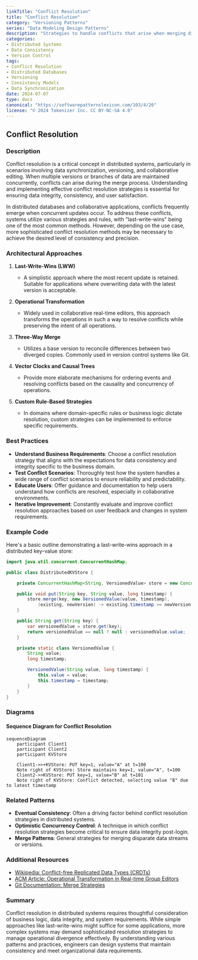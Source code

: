 ```yaml
---
linkTitle: "Conflict Resolution"
title: "Conflict Resolution"
category: "Versioning Patterns"
series: "Data Modeling Design Patterns"
description: "Strategies to handle conflicts that arise when merging different versions or branches in distributed systems."
categories:
- Distributed Systems
- Data Consistency
- Version Control
tags:
- Conflict Resolution
- Distributed Databases
- Versioning
- Consistency Models
- Data Synchronization
date: 2024-07-07
type: docs
canonical: "https://softwarepatternslexicon.com/103/4/26"
license: "© 2024 Tokenizer Inc. CC BY-NC-SA 4.0"
---
```


## Conflict Resolution

### Description

Conflict resolution is a critical concept in distributed systems, particularly in scenarios involving data synchronization, versioning, and collaborative editing. When multiple versions or branches of data are maintained concurrently, conflicts can arise during the merge process. Understanding and implementing effective conflict resolution strategies is essential for ensuring data integrity, consistency, and user satisfaction.

In distributed databases and collaborative applications, conflicts frequently emerge when concurrent updates occur. To address these conflicts, systems utilize various strategies and rules, with "last-write-wins" being one of the most common methods. However, depending on the use case, more sophisticated conflict resolution methods may be necessary to achieve the desired level of consistency and precision.

### Architectural Approaches

1. **Last-Write-Wins (LWW)**
   - A simplistic approach where the most recent update is retained. Suitable for applications where overwriting data with the latest version is acceptable.

2. **Operational Transformation**
   - Widely used in collaborative real-time editors, this approach transforms the operations in such a way to resolve conflicts while preserving the intent of all operations.

3. **Three-Way Merge**
   - Utilizes a base version to reconcile differences between two diverged copies. Commonly used in version control systems like Git.

4. **Vector Clocks and Causal Trees**
   - Provide more elaborate mechanisms for ordering events and resolving conflicts based on the causality and concurrency of operations.

5. **Custom Rule-Based Strategies**
   - In domains where domain-specific rules or business logic dictate resolution, custom strategies can be implemented to enforce specific requirements.

### Best Practices

- **Understand Business Requirements**: Choose a conflict resolution strategy that aligns with the expectations for data consistency and integrity specific to the business domain.
- **Test Conflict Scenarios**: Thoroughly test how the system handles a wide range of conflict scenarios to ensure reliability and predictability.
- **Educate Users**: Offer guidance and documentation to help users understand how conflicts are resolved, especially in collaborative environments.
- **Iterative Improvement**: Constantly evaluate and improve conflict resolution approaches based on user feedback and changes in system requirements.

### Example Code

Here's a basic outline demonstrating a last-write-wins approach in a distributed key-value store:

```java
import java.util.concurrent.ConcurrentHashMap;

public class DistributedKVStore {

    private ConcurrentHashMap<String, VersionedValue> store = new ConcurrentHashMap<>();

    public void put(String key, String value, long timestamp) {
        store.merge(key, new VersionedValue(value, timestamp), 
            (existing, newVersion) -> existing.timestamp >= newVersion.timestamp ? existing : newVersion);
    }

    public String get(String key) {
        var versionedValue = store.get(key);
        return versionedValue == null ? null : versionedValue.value;
    }

    private static class VersionedValue {
        String value;
        long timestamp;

        VersionedValue(String value, long timestamp) {
            this.value = value;
            this.timestamp = timestamp;
        }
    }
}
```

### Diagrams

#### Sequence Diagram for Conflict Resolution

```mermaid
sequenceDiagram
    participant Client1
    participant Client2
    participant KVStore

    Client1->>+KVStore: PUT key=1, value="A" at t=100
    Note right of KVStore: Store maintains key=1, value="A", t=100
    Client2->>KVStore: PUT key=1, value="B" at t=101
    Note right of KVStore: Conflict detected, selecting value "B" due to latest timestamp
```

### Related Patterns

- **Eventual Consistency**: Often a driving factor behind conflict resolution strategies in distributed systems.
- **Optimistic Concurrency Control**: A technique in which conflict resolution strategies become critical to ensure data integrity post-login.
- **Merge Patterns**: General strategies for merging disparate data streams or versions.

### Additional Resources

- [Wikipedia: Conflict-free Replicated Data Types (CRDTs)](https://en.wikipedia.org/wiki/Conflict-free_replicated_data_type)
- [ACM Article: Operational Transformation in Real-time Group Editors](https://dl.acm.org/)
- [Git Documentation: Merge Strategies](https://git-scm.com/docs/merge)

### Summary

Conflict resolution in distributed systems requires thoughtful consideration of business logic, data integrity, and system requirements. While simple approaches like last-write-wins might suffice for some applications, more complex systems may demand sophisticated resolution strategies to manage operational divergence effectively. By understanding various patterns and practices, engineers can design systems that maintain consistency and meet organizational data requirements.
